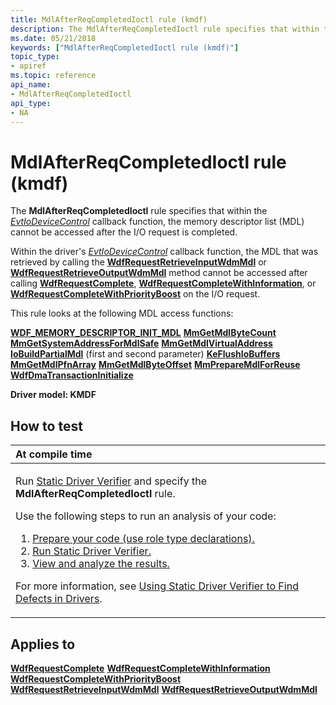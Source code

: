 ```yaml
---
title: MdlAfterReqCompletedIoctl rule (kmdf)
description: The MdlAfterReqCompletedIoctl rule specifies that within the EvtIoDeviceControl callback function, the memory descriptor list (MDL) cannot be accessed after the I/O request is completed.
ms.date: 05/21/2018
keywords: ["MdlAfterReqCompletedIoctl rule (kmdf)"]
topic_type:
- apiref
ms.topic: reference
api_name:
- MdlAfterReqCompletedIoctl
api_type:
- NA
---
```


# MdlAfterReqCompletedIoctl rule (kmdf)


The **MdlAfterReqCompletedIoctl** rule specifies that within the [*EvtIoDeviceControl*](/windows-hardware/drivers/ddi/wdfio/nc-wdfio-evt_wdf_io_queue_io_device_control) callback function, the memory descriptor list (MDL) cannot be accessed after the I/O request is completed.

Within the driver's [*EvtIoDeviceControl*](/windows-hardware/drivers/ddi/wdfio/nc-wdfio-evt_wdf_io_queue_io_device_control) callback function, the MDL that was retrieved by calling the [**WdfRequestRetrieveInputWdmMdl**](/windows-hardware/drivers/ddi/wdfrequest/nf-wdfrequest-wdfrequestretrieveinputwdmmdl) or [**WdfRequestRetrieveOutputWdmMdl**](/windows-hardware/drivers/ddi/wdfrequest/nf-wdfrequest-wdfrequestretrieveoutputwdmmdl) method cannot be accessed after calling [**WdfRequestComplete**](/windows-hardware/drivers/ddi/wdfrequest/nf-wdfrequest-wdfrequestcomplete), [**WdfRequestCompleteWithInformation**](/windows-hardware/drivers/ddi/wdfrequest/nf-wdfrequest-wdfrequestcompletewithinformation), or [**WdfRequestCompleteWithPriorityBoost**](/windows-hardware/drivers/ddi/wdfrequest/nf-wdfrequest-wdfrequestcompletewithpriorityboost) on the I/O request.

This rule looks at the following MDL access functions:

[**WDF\_MEMORY\_DESCRIPTOR\_INIT\_MDL**](/windows-hardware/drivers/ddi/wdfmemory/nf-wdfmemory-wdf_memory_descriptor_init_mdl)
[**MmGetMdlByteCount**](/windows-hardware/drivers/ddi/wdm/nf-wdm-mmgetmdlbytecount)
[**MmGetSystemAddressForMdlSafe**](/windows-hardware/drivers/ddi/wdm/nf-wdm-mmgetsystemaddressformdlsafe)
[**MmGetMdlVirtualAddress**](/windows-hardware/drivers/ddi/wdm/nf-wdm-mmgetmdlvirtualaddress)
[**IoBuildPartialMdl**](/windows-hardware/drivers/ddi/wdm/nf-wdm-iobuildpartialmdl) (first and second parameter)
[**KeFlushIoBuffers**](/windows-hardware/drivers/ddi/wdm/nf-wdm-keflushiobuffers)
[**MmGetMdlPfnArray**](/windows-hardware/drivers/ddi/wdm/nf-wdm-mmgetmdlpfnarray)
[**MmGetMdlByteOffset**](/windows-hardware/drivers/ddi/wdm/nf-wdm-mmgetmdlbyteoffset)
[**MmPrepareMdlForReuse**](/windows-hardware/drivers/ddi/wdm/nf-wdm-mmpreparemdlforreuse)
[**WdfDmaTransactionInitialize**](/windows-hardware/drivers/ddi/wdfdmatransaction/nf-wdfdmatransaction-wdfdmatransactioninitialize)

**Driver model: KMDF**

## How to test

<table>
<colgroup>
<col width="100%" />
</colgroup>
<thead>
<tr class="header">
<th align="left">At compile time</th>
</tr>
</thead>
<tbody>
<tr class="odd">
<td align="left"><p>Run <a href="/windows-hardware/drivers/devtest/static-driver-verifier" data-raw-source="[Static Driver Verifier](./static-driver-verifier.md)">Static Driver Verifier</a> and specify the <strong>MdlAfterReqCompletedIoctl</strong> rule.</p>
Use the following steps to run an analysis of your code:
<ol>
<li><a href="/windows-hardware/drivers/devtest/using-static-driver-verifier-to-find-defects-in-drivers#preparing-your-source-code" data-raw-source="[Prepare your code (use role type declarations).](./using-static-driver-verifier-to-find-defects-in-drivers.md#preparing-your-source-code)">Prepare your code (use role type declarations).</a></li>
<li><a href="/windows-hardware/drivers/devtest/using-static-driver-verifier-to-find-defects-in-drivers#running-static-driver-verifier" data-raw-source="[Run Static Driver Verifier.](./using-static-driver-verifier-to-find-defects-in-drivers.md#running-static-driver-verifier)">Run Static Driver Verifier.</a></li>
<li><a href="/windows-hardware/drivers/devtest/using-static-driver-verifier-to-find-defects-in-drivers#viewing-and-analyzing-the-results" data-raw-source="[View and analyze the results.](./using-static-driver-verifier-to-find-defects-in-drivers.md#viewing-and-analyzing-the-results)">View and analyze the results.</a></li>
</ol>
<p>For more information, see <a href="/windows-hardware/drivers/devtest/using-static-driver-verifier-to-find-defects-in-drivers" data-raw-source="[Using Static Driver Verifier to Find Defects in Drivers](./using-static-driver-verifier-to-find-defects-in-drivers.md)">Using Static Driver Verifier to Find Defects in Drivers</a>.</p></td>
</tr>
</tbody>
</table>

## Applies to

[**WdfRequestComplete**](/windows-hardware/drivers/ddi/wdfrequest/nf-wdfrequest-wdfrequestcomplete)
[**WdfRequestCompleteWithInformation**](/windows-hardware/drivers/ddi/wdfrequest/nf-wdfrequest-wdfrequestcompletewithinformation)
[**WdfRequestCompleteWithPriorityBoost**](/windows-hardware/drivers/ddi/wdfrequest/nf-wdfrequest-wdfrequestcompletewithpriorityboost)
[**WdfRequestRetrieveInputWdmMdl**](/windows-hardware/drivers/ddi/wdfrequest/nf-wdfrequest-wdfrequestretrieveinputwdmmdl)
[**WdfRequestRetrieveOutputWdmMdl**](/windows-hardware/drivers/ddi/wdfrequest/nf-wdfrequest-wdfrequestretrieveoutputwdmmdl)
